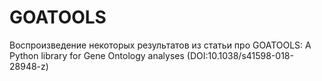 # GOATOOLS
Воспроизведение некоторых результатов из статьи про GOATOOLS: A Python library for Gene Ontology analyses (DOI:10.1038/s41598-018-28948-z)
